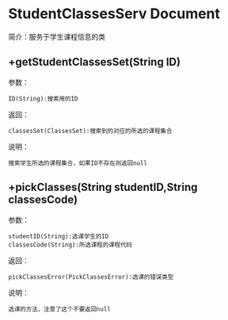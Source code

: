 # StudentClassesServ Document
简介：服务于学生课程信息的类
## +getStudentClassesSet(String ID)
参数：

    ID(String):搜索用的ID
返回：

    classesSet(ClassesSet):搜索到的对应的所选的课程集合
说明：

    搜索学生所选的课程集合，如果ID不存在则返回null
## +pickClasses(String studentID,String classesCode)
参数：

    studentID(String):选课学生的ID
    classesCode(String):所选课程的课程代码
返回：

    pickClassesError(PickClassesError):选课的错误类型
说明：

    选课的方法，注意了这个不要返回null
